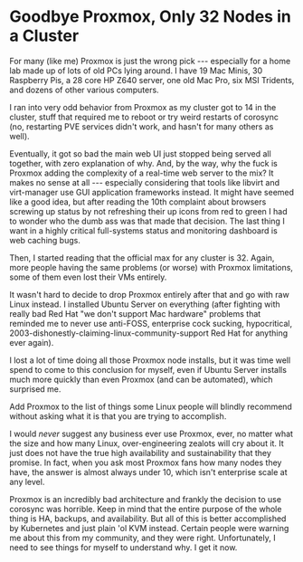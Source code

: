 # Goodbye Proxmox, Only 32 Nodes in a Cluster

For many (like me) Proxmox is just the wrong pick --- especially for a
home lab made up of lots of old PCs lying around. I have 19 Mac Minis,
30 Raspberry Pis, a 28 core HP Z640 server, one old Mac Pro, six MSI
Tridents, and dozens of other various computers.

I ran into very odd behavior from Proxmox as my cluster got to 14 in the
cluster, stuff that required me to reboot or try weird restarts of
corosync (no, restarting PVE services didn't work, and hasn't for many
others as well).

Eventually, it got so bad the main web UI just stopped being served all
together, with zero explanation of why. And, by the way, why the fuck is
Proxmox adding the complexity of a real-time web server to the mix? It
makes no sense at all --- especially considering that tools like libvirt
and virt-manager use GUI application frameworks instead. It might have
seemed like a good idea, but after reading the 10th complaint about
browsers screwing up status by not refreshing their up icons from red to
green I had to wonder who the dumb ass was that made that decision. The
last thing I want in a highly critical full-systems status and
monitoring dashboard is web caching bugs.

Then, I started reading that the official max for any cluster is 32.
Again, more people having the same problems (or worse) with Proxmox
limitations, some of them even lost their VMs entirely.

It wasn't hard to decide to drop Proxmox entirely after that and go with
raw Linux instead. I installed Ubuntu Server on everything (after
fighting with really bad Red Hat "we don't support Mac hardware"
problems that reminded me to never use anti-FOSS, enterprise cock
sucking, hypocritical, 2003-dishonestly-claiming-linux-community-support
Red Hat for anything ever again).

I lost a lot of time doing all those Proxmox node installs, but it was
time well spend to come to this conclusion for myself, even if Ubuntu
Server installs much more quickly than even Proxmox (and can be
automated), which surprised me.

Add Proxmox to the list of things some Linux people will blindly
recommend without asking what it is that you are trying to accomplish.

I would *never* suggest any business ever use Proxmox, ever, no matter
what the size and how many Linux, over-engineering zealots will cry
about it. It just does not have the true high availability and
sustainability that they promise. In fact, when you ask most Proxmox
fans how many nodes they have, the answer is almost always under 10,
which isn't enterprise scale at any level.

Proxmox is an incredibly bad architecture and frankly the decision to
use corosync was horrible. Keep in mind that the entire purpose of the
whole thing is HA, backups, and availability. But all of this is better
accomplished by Kubernetes and just plain 'ol KVM instead. Certain
people were warning me about this from my community, and they were
right. Unfortunately, I need to see things for myself to understand why.
I get it now.
